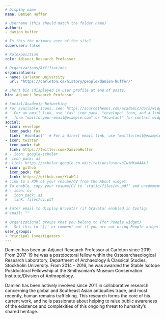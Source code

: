 ```yaml
---
# Display name
name: Damien Huffer

# Username (this should match the folder name)
authors:
- damien_huffer

# Is this the primary user of the site?
superuser: false

# Role/position
role: Adjunct Research Professor

# Organizations/Affiliations
organizations:
- name: Carleton University
  url: "https://carleton.ca/history/people/damien-huffer/"

# Short bio (displayed in user profile at end of posts)
bio: Adjunct Research Professor

# Social/Academic Networking
# For available icons, see: https://sourcethemes.com/academic/docs/widgets/#icons
#   For an email link, use "fas" icon pack, "envelope" icon, and a link in the
#   form "mailto:your-email@example.com" or "#contact" for contact widget.
social:
- icon: envelope
  icon_pack: fas
  link: '#contact'  # For a direct email link, use "mailto:test@example.org".
- icon: twitter
  icon_pack: fab
  link: https://twitter.com/DamienHuffer
# - icon: google-scholar
#  icon_pack: ai
#  link: https://scholar.google.co.uk/citations?user=sIwtMXoAAAAJ
- icon: github
  icon_pack: fab
  link: https://github.com/XLabCU
# Link to a PDF of your resume/CV from the About widget.
# To enable, copy your resume/CV to `static/files/cv.pdf` and uncomment the lines below.  
# - icon: cv
#   icon_pack: ai
#   link: files/cv.pdf

# Enter email to display Gravatar (if Gravatar enabled in Config)
# email: ""
  
# Organizational groups that you belong to (for People widget)
#   Set this to `[]` or comment out if you are not using People widget.  
user_groups:
- Principal Investigators
---
```


Damien has been an Adjunct Research Professor at Carleton since 2019. From 2017-19 he was a postdoctoral fellow within the Osteoarchaeological Research Laboratory, Department of Archaeology & Classical Studies, Stockholm University. From 2014 – 2016, he was awarded the Stable Isotope Postdoctoral Fellowship at the Smithsonian’s Museum Conservation Institute/Division of Anthropology.

Damien has been actively involved since 2011 in collaborative research concerning the global and Southeast Asian antiquities trade, and most recently, human remains trafficking. This research forms the core of his current work, and he is passionate about helping to raise public awareness of the existence and complexities of this ongoing threat to humanity’s shared heritage.
